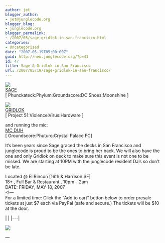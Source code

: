 ```yaml
---
author: jet
blogger_author:
- jet@junglecode.org
blogger_blog:
- junglecode.org
blogger_permalink:
- /2007/05/sage-gridlok-in-san-francisco.html
categories:
- Uncategorized
date: "2007-05-19T05:00:00Z"
guid: http://new.junglecode.org/?p=41
id: 47
title: Sage & Gridlok in San Francisco
url: /2007/05/19/sage-gridlok-in-san-francisco/
---
```


[![](https://www.junglecode.com/images/blog/myspace_sage.jpg)](http://groundscore.net/board/viewtopic.php?t=30571)  
[<span>SAGE</span>](http://www.myspace.com/sagepgh)  
\[ Phunckateck:Phylum:Groundscore:DC Shoes:Moonshine \]

[![](https://www.junglecode.com/images/blog/myspace_gridlok.jpg)](http://groundscore.net/board/viewtopic.php?t=30571)  
[<span>GRIDLOK</span>](http://www.myspace.com/gridlokp51)  
\[ Project 51:Violence:Virus:Hardware \]

and running the mic:  
[<span>MC DUH</span>](http://www.myspace.com/mcduh)  
\[ Groundscore:Phuturo:Crystal Palace FC\]

It’s been years since Sage graced the decks in San Francisco and junglecode is proud to be the ones to bring her back. We will also have the one and only Gridlok on deck to make sure this event is not one to be missed. We are starting at 10PM with the junglecode resident DJ’s so don’t be late.

Located @ El Rincon \[16th & Harrison SF\]  
18+ , Full Bar & Restaurant , 10pm – 2am  
DATE: FRIDAY, MAY 18, 2007  
&lt;!—  
For a limited time: Click the “Add to cart” button below to order presale tickets at just $7 each via PayPal (safe and secure.) The tickets will be $10 at the door.

<form action="https://www.paypal.com/cgi-bin/webscr" method="post" target="paypal">|  |
|---|

![](https://www.paypal.com/en_US/i/scr/pixel.gif)

</form>—